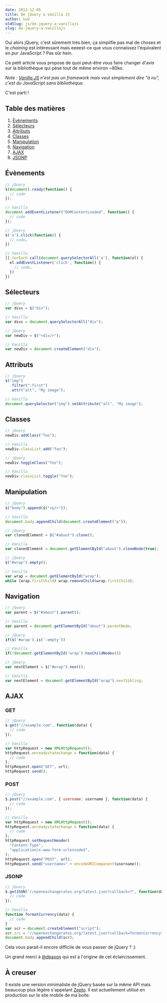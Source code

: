 ```yaml
---
date: 2013-12-05
title: De jQuery à Vanilla JS
author: kud
oldSlug: js/de-jquery-a-vanillajs
slug: de-jquery-a-vanillajs
---
```


Oui alors jQuery, c'est sûrement très bien, ça simplifie pas mal de choses et le
_chaining_ est intéressant mais eeeest-ce que vous connaissez l'équivalent en
_pur_ JavaScript ? Pas sûr hein.

Ce petit article vous propose de quoi peut-être vous faire changer d'avis sur la
bibliothèque qui pèse tout de même environ ~80ko.

_Note : [Vanilla JS](http://vanilla-js.com/) n'est pas un framework mais veut
simplement dire "à nu", c'est du JavaScript sans bibliothèque._

C'est parti !

## Table des matières

1.  [Évènements](#-v-nements)
2.  [Sélecteurs](#s-lecteurs)
3.  [Attributs](#attributs)
4.  [Classes](#classes)
5.  [Manipulation](#manipulation)
6.  [Navigation](#navigation)
7.  [AJAX](#ajax)
8.  [JSONP](#jsonp)

## Évènements

```javascript
// jQuery
$(document).ready(function() {
  // code
});

// Vanilla
document.addEventListener("DOMContentLoaded", function() {
  // code
});
```

```javascript
// jQuery
$('a').click(function() {
  // code…
})

// Vanilla
[].forEach.call(document.querySelectorAll('a'), function(el) {
  el.addEventListener('click', function() {
    // code…
  })
})
```

## Sélecteurs

```javascript
// jQuery
var divs = $("div");

// Vanilla
var divs = document.querySelectorAll("div");
```

```javascript
// jQuery
var newDiv = $("<div/>");

// Vanilla
var newDiv = document.createElement("div");
```

## Attributs

```javascript
// jQuery
$("img")
  .filter(":first")
  .attr("alt", "My image");

// Vanilla
document.querySelector("img").setAttribute("alt", "My image");
```

## Classes

```javascript
// jQuery
newDiv.addClass("foo");

// Vanilla
newDiv.classList.add("foo");
```

```javascript
// jQuery
newDiv.toggleClass("foo");

// Vanilla
newDiv.classList.toggle("foo");
```

## Manipulation

```javascript
// jQuery
$("body").append($("<p/>"));

// Vanilla
document.body.appendChild(document.createElement("p"));
```

```javascript
// jQuery
var clonedElement = $("#about").clone();

// Vanilla
var clonedElement = document.getElementById("about").cloneNode(true);
```

```javascript
// jQuery
$("#wrap").empty();

// Vanilla
var wrap = document.getElementById("wrap");
while (wrap.firstChild) wrap.removeChild(wrap.firstChild);
```

## Navigation

```javascript
// jQuery
var parent = $("#about").parent();

// Vanilla
var parent = document.getElementById("about").parentNode;
```

```javascript
// jQuery
if($('#wrap').is(':empty'))

// Vanilla
if(!document.getElementById('wrap').hasChildNodes())
```

```javascript
// jQuery
var nextElement = $("#wrap").next();

// Vanilla
var nextElement = document.getElementById("wrap").nextSibling;
```

## AJAX

### GET

```javascript
// jQuery
$.get("//example.com", function(data) {
  // code
});

// Vanilla
var httpRequest = new XMLHttpRequest();
httpRequest.onreadystatechange = function(data) {
  // code
};
httpRequest.open("GET", url);
httpRequest.send();
```

### POST

```javascript
// jQuery
$.post("//example.com", { username: username }, function(data) {
  // code
});

// Vanilla
var httpRequest = new XMLHttpRequest();
httpRequest.onreadystatechange = function(data) {
  // code
};
httpRequest.setRequestHeader(
  "Content-Type",
  "application/x-www-form-urlencoded",
);
httpRequest.open("POST", url);
httpRequest.send("username=" + encodeURIComponent(username));
```

### JSONP

```javascript
// jQuery
$.getJSON("//openexchangerates.org/latest.json?callback=?", function(data) {
  // code
});

// Vanilla
function formatCurrency(data) {
  // code
}
var scr = document.createElement("script");
scr.src = "//openexchangerates.org/latest.json?callback=formatCurrency";
document.body.appendChild(scr);
```

Cela vous parait-il encore difficile de vous passer de jQuery ? :)

Un grand merci à [@deaxon](http://playground.deaxon.com/js/vanilla-js/) qui est
à l'origine de cet éclaircissement.

## À creuser

Il existe une version minimaliste de jQuery basée sur la même API mais beaucoup
plus légère s'appelant [Zepto](http://zeptojs.com/). Il est actuellement utilisé
en production sur le site mobile de ma boite.
